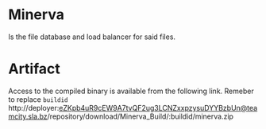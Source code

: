 Minerva
=======

Is the file database and load balancer for said files.

# Artifact

Access to the compiled binary is available from the following link. Remeber to replace `buildid`
http://deployer:eZKpb4uR9cEW9A7tvQF2ug3LCNZxxpzysuDYYBzbUn@teamcity.sla.bz/repository/download/Minerva_Build/:buildid/minerva.zip



